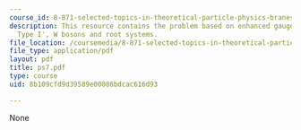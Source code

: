 ```yaml
---
course_id: 8-871-selected-topics-in-theoretical-particle-physics-branes-and-gauge-theory-dynamics-fall-2004
description: This resource contains the problem based on enhanced gauge groups in
  Type I', W bosons and root systems.
file_location: /coursemedia/8-871-selected-topics-in-theoretical-particle-physics-branes-and-gauge-theory-dynamics-fall-2004/8b109cfd9d39589e00086bdcac616d93_ps7.pdf
file_type: application/pdf
layout: pdf
title: ps7.pdf
type: course
uid: 8b109cfd9d39589e00086bdcac616d93

---
```

None